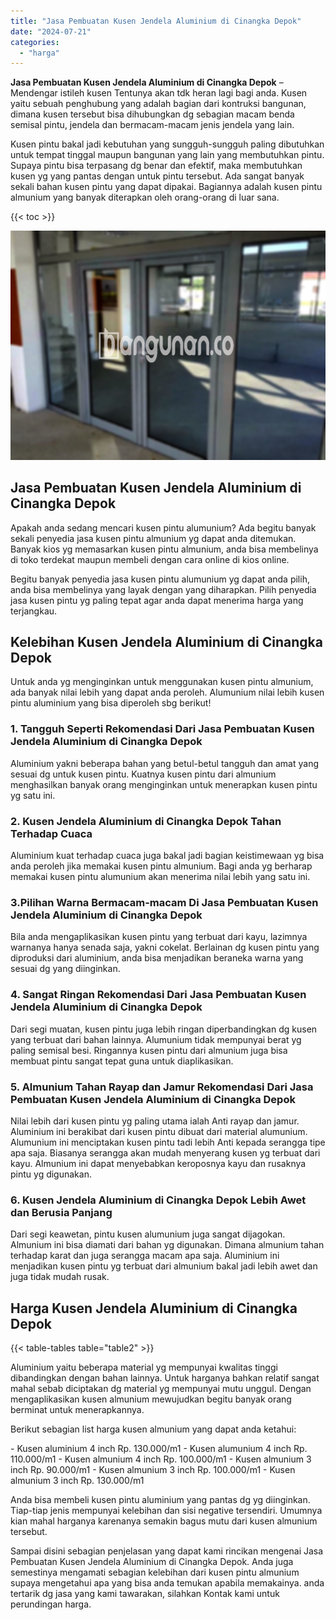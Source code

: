 ```yaml
---
title: "Jasa Pembuatan Kusen Jendela Aluminium di Cinangka Depok"
date: "2024-07-21"
categories: 
  - "harga"
---
```


**Jasa Pembuatan Kusen Jendela Aluminium di Cinangka Depok** – Mendengar istileh kusen Tentunya akan tdk heran lagi bagi anda. Kusen yaitu sebuah penghubung yang adalah bagian dari kontruksi bangunan, dimana kusen tersebut bisa dihubungkan dg sebagian macam benda semisal pintu, jendela dan bermacam-macam jenis jendela yang lain.

Kusen pintu bakal jadi kebutuhan yang sungguh-sungguh paling dibutuhkan untuk tempat tinggal maupun bangunan yang lain yang membutuhkan pintu. Supaya pintu bisa terpasang dg benar dan efektif, maka membutuhkan kusen yg yang pantas dengan untuk pintu tersebut. Ada sangat banyak sekali bahan kusen pintu yang dapat dipakai. Bagiannya adalah kusen pintu almunium yang banyak diterapkan oleh orang-orang di luar sana.

{{< toc >}}

![Jasa Pembuatan Kusen Jendela Aluminium di Cinangka Depok](/images/harga-kusen-jendela-alumunium-36.png)

## Jasa Pembuatan Kusen Jendela Aluminium di Cinangka Depok

Apakah anda sedang mencari kusen pintu alumunium? Ada begitu banyak sekali penyedia jasa kusen pintu almunium yg dapat anda ditemukan. Banyak kios yg memasarkan kusen pintu almunium, anda bisa membelinya di toko terdekat maupun membeli dengan cara online di kios online.

Begitu banyak penyedia jasa kusen pintu alumunium yg dapat anda pilih, anda bisa membelinya yang layak dengan yang diharapkan. Pilih penyedia jasa kusen pintu yg paling tepat agar anda dapat menerima harga yang terjangkau.

## Kelebihan Kusen Jendela Aluminium di Cinangka Depok

Untuk anda yg menginginkan untuk menggunakan kusen pintu almunium, ada banyak nilai lebih yang dapat anda peroleh. Alumunium nilai lebih kusen pintu aluminium yang bisa diperoleh sbg berikut!

### 1\. Tangguh Seperti Rekomendasi Dari Jasa Pembuatan Kusen Jendela Aluminium di Cinangka Depok

Aluminium yakni beberapa bahan yang betul-betul tangguh dan amat yang sesuai dg untuk kusen pintu. Kuatnya kusen pintu dari almunium menghasilkan banyak orang menginginkan untuk menerapkan kusen pintu yg satu ini.

### 2\. Kusen Jendela Aluminium di Cinangka Depok Tahan Terhadap Cuaca

Aluminium kuat terhadap cuaca juga bakal jadi bagian keistimewaan yg bisa anda peroleh jika memakai kusen pintu almunium. Bagi anda yg berharap memakai kusen pintu alumunium akan menerima nilai lebih yang satu ini.

### 3.Pilihan Warna Bermacam-macam Di Jasa Pembuatan Kusen Jendela Aluminium di Cinangka Depok

Bila anda mengaplikasikan kusen pintu yang terbuat dari kayu, lazimnya warnanya hanya senada saja, yakni cokelat. Berlainan dg kusen pintu yang diproduksi dari aluminium, anda bisa menjadikan beraneka warna yang sesuai dg yang diinginkan.

### 4\. Sangat Ringan Rekomendasi Dari Jasa Pembuatan Kusen Jendela Aluminium di Cinangka Depok

Dari segi muatan, kusen pintu juga lebih ringan diperbandingkan dg kusen yang terbuat dari bahan lainnya. Alumunium tidak mempunyai berat yg paling semisal besi. Ringannya kusen pintu dari almunium juga bisa membuat pintu sangat tepat guna untuk diaplikasikan.

### 5\. Almunium Tahan Rayap dan Jamur Rekomendasi Dari Jasa Pembuatan Kusen Jendela Aluminium di Cinangka Depok

Nilai lebih dari kusen pintu yg paling utama ialah Anti rayap dan jamur. Aluminium ini berakibat dari kusen pintu dibuat dari material alumunium. Alumunium ini menciptakan kusen pintu tadi lebih Anti kepada serangga tipe apa saja. Biasanya serangga akan mudah menyerang kusen yg terbuat dari kayu. Almunium ini dapat menyebabkan keroposnya kayu dan rusaknya pintu yg digunakan.

### 6\. Kusen Jendela Aluminium di Cinangka Depok Lebih Awet dan Berusia Panjang

Dari segi keawetan, pintu kusen alumunium juga sangat dijagokan. Almunium ini bisa diamati dari bahan yg digunakan. Dimana almunium tahan terhadap karat dan juga serangga macam apa saja. Aluminium ini menjadikan kusen pintu yg terbuat dari almunium bakal jadi lebih awet dan juga tidak mudah rusak.

## Harga Kusen Jendela Aluminium di Cinangka Depok

{{< table-tables table="table2" >}}

Aluminium yaitu beberapa material yg mempunyai kwalitas tinggi dibandingkan dengan bahan lainnya. Untuk harganya bahkan relatif sangat mahal sebab diciptakan dg material yg mempunyai mutu unggul. Dengan mengaplikasikan kusen almunium mewujudkan begitu banyak orang berminat untuk menerapkannya.

Berikut sebagian list harga kusen almunium yang dapat anda ketahui:

\- Kusen aluminium 4 inch Rp. 130.000/m1 - Kusen alumunium 4 inch Rp. 110.000/m1 - Kusen almunium 4 inch Rp. 100.000/m1 - Kusen almunium 3 inch Rp. 90.000/m1 - Kusen almunium 3 inch Rp. 100.000/m1 - Kusen almunium 3 inch Rp. 130.000/m1

Anda bisa membeli kusen pintu aluminium yang pantas dg yg diinginkan. Tiap-tiap jenis mempunyai kelebihan dan sisi negative tersendiri. Umumnya kian mahal harganya karenanya semakin bagus mutu dari kusen almunium tersebut.

Sampai disini sebagian penjelasan yang dapat kami rincikan mengenai Jasa Pembuatan Kusen Jendela Aluminium di Cinangka Depok. Anda juga semestinya mengamati sebagian kelebihan dari kusen pintu almunium supaya mengetahui apa yang bisa anda temukan apabila memakainya. anda tertarik dg jasa yang kami tawarakan, silahkan Kontak kami untuk perundingan harga.
